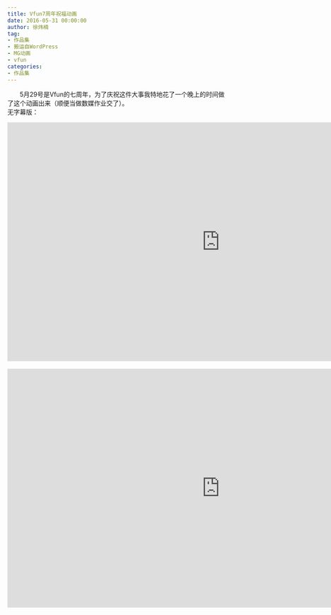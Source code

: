 ```yaml
---
title: Vfun7周年祝福动画
date: 2016-05-31 00:00:00
author: 徐炜楠
tag: 
- 作品集
- 搬运自WordPress
- MG动画
- vfun
categories: 
- 作品集
---
```

<p>　　5月29号是Vfun的七周年，为了庆祝这件大事我特地花了一个晚上的时间做了这个动画出来（顺便当做数媒作业交了）。<br>无字幕版：</p><iframe width="960" height="540" src="https://www.youtube.com/embed/r16d24C9Gb4" frameborder="0" allowfullscreen></iframe><br><br><iframe width="960" height="540" src="https://www.youtube.com/embed/eUhGvNAGcR" frameborder="0" allowfullscreen></iframe>